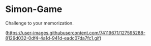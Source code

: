 # Simon-Game
Challenge to your memorization.

(https://user-images.githubusercontent.com/74119671/127595288-8129d032-0df4-4a1d-941d-eadc07da7fc1.gif)




